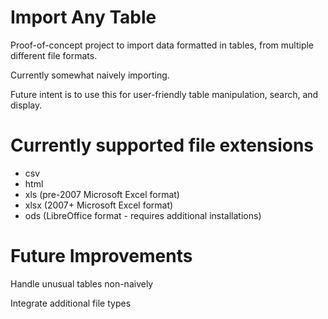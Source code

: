 # Import Any Table
Proof-of-concept project to import data formatted in tables, from multiple different file formats.

Currently somewhat naively importing.

Future intent is to use this for user-friendly table manipulation, search, and display.

# Currently supported file extensions
- csv
- html
- xls (pre-2007 Microsoft Excel format)
- xlsx (2007+ Microsoft Excel format)
- ods (LibreOffice format - requires additional installations)

# Future Improvements
Handle unusual tables non-naively

Integrate additional file types
